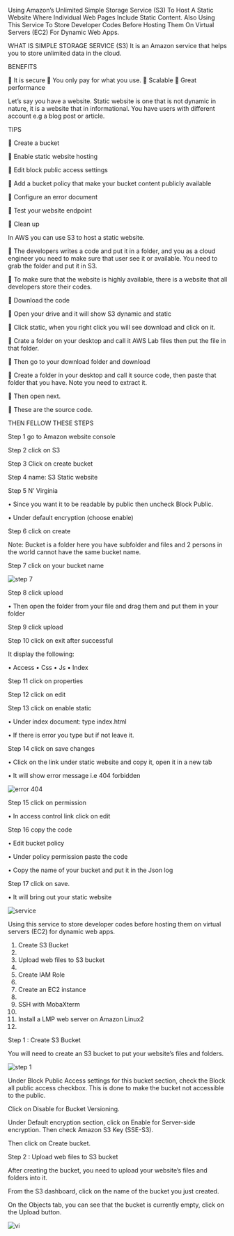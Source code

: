 Using Amazon’s Unlimited Simple Storage Service (S3) To Host A Static Website Where Individual Web Pages Include Static Content. Also Using This Service To Store Developer Codes Before Hosting Them On Virtual Servers (EC2) For Dynamic Web Apps.

WHAT IS SIMPLE STORAGE SERVICE (S3)
It is an Amazon service that helps you to store unlimited data in the cloud. 

BENEFITS

	It is secure
	You only pay for what you use.
	Scalable 
	Great performance

Let’s say you have a website. Static website is one that is not dynamic in nature, it is a website that in informational. You have users with different account e.g a blog post or article.

TIPS 

	Create a bucket

	Enable static website hosting

	Edit block public access settings

	Add a bucket policy that make your bucket content publicly available 

	Configure an error document

	Test your website endpoint

	Clean up

In AWS you can use S3 to host a static website.

	The developers writes a code and put it in a folder, and you as a cloud engineer you need to make sure that user see it or available. You need to grab the folder and put it in S3.

	To make sure that the website is highly available, there is a website that all developers store their codes.

	Download the code

	Open your drive and it will show S3 dynamic and static

	Click static, when you right click you will see download and click on it.

	Crate a folder on your desktop and call it AWS Lab files then put the file in that folder.

	Then go to your download folder and download

	Create a folder in your desktop and call it source code, then paste that folder that you have. Note you need to extract it.

	Then open next.

	These are the source code.


THEN FELLOW THESE STEPS

Step 1 go to Amazon website console

Step 2 click on S3

Step 3 Click on create bucket

Step 4 name: S3 Static website

Step 5 N’ Virginia

•	Since you want it to be readable by public then uncheck Block Public.

•	Under default encryption (choose enable)

Step 6 click on create

Note: Bucket is a folder here you have subfolder and files and 2 persons in the world cannot have the same bucket name.

Step 7 click on your bucket name

![step 7](https://user-images.githubusercontent.com/104633983/191887144-8f948641-a04f-48be-b711-0ef8ea2d907c.PNG)

Step 8 click upload

•	Then open the folder from your file and drag them and put them in your folder

Step 9 click upload 

Step 10 click on exit after successful

It display the following:

•	Access
•	Css
•	Js
•	Index

Step 11 click on properties

Step 12 click on edit

Step 13 click on enable static

•	Under index document: type index.html

•	If there is error you type but if not leave it.

Step 14 click on save changes

•	Click on the link under static website and copy it, open it in a new tab

•	It will show error message i.e 404 forbidden

![error 404](https://user-images.githubusercontent.com/104633983/191887631-87d0a1a4-7f90-42f8-a199-41f849a00f03.PNG)

Step 15 click on permission 

•	In access control link click on edit

Step 16 copy the code 

•	Edit bucket policy

•	Under policy permission paste the code 

•	Copy the name of your bucket and put it in the Json log 

Step 17 click on save.

•	It will bring out your static website

![service](https://user-images.githubusercontent.com/104633983/191889110-2895d210-f407-4517-a744-cb9747cbccdd.PNG)


Using this service to store developer codes before hosting them on virtual servers (EC2) for dynamic web apps.

1.	Create S3 Bucket 
2.	
3.	Upload web files to S3 bucket
4.	 
5.	Create IAM Role
6.	
7.	Create an EC2 instance
8.	
9.	SSH with MobaXterm 
10.	
11.	Install a LMP web server on Amazon Linux2 
12.	
Step 1 : Create S3 Bucket 

You will need to create an S3 bucket to put your website’s files and folders.

![step 1](https://user-images.githubusercontent.com/104633983/191889593-3069ba12-13c3-4acc-9d15-5e6982555b4a.PNG)

Under Block Public Access settings for this bucket section, check the Block all public access checkbox. This is done to make the bucket not accessible to the public. 

Click on Disable for Bucket Versioning. 

Under Default encryption section, click on Enable for Server-side encryption. Then check Amazon S3 Key (SSE-S3). 

Then click on Create bucket. 

Step 2 : Upload web files to S3 bucket 

After creating the bucket, you need to upload your website’s files and folders into it. 

From the S3 dashboard, click on the name of the bucket you just created. 

On the Objects tab, you can see that the bucket is currently empty, click on the Upload button. 

![vi](https://user-images.githubusercontent.com/104633983/191890205-8e213cbb-c19f-4464-83f7-6a2cb59508ef.PNG)





